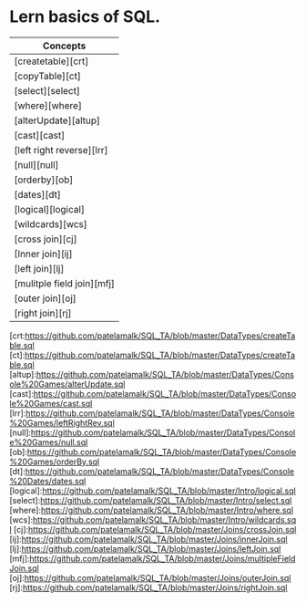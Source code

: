 # Lern basics of SQL.

|Concepts|
|--------|
|[createtable][crt]|
|[copyTable][ct]|
|[select][select]|
|[where][where]|
|[alterUpdate][altup]|
|[cast][cast]|
|[left right reverse][lrr]|
|[null][null]|
|[orderby][ob]|
|[dates][dt]|
|[logical][logical]|
|[wildcards][wcs]|
|[cross join][cj]|
|[Inner join][ij]|
|[left join][lj]|
|[mulitple field join][mfj]|
|[outer join][oj]|
|[right join][rj]|

[//]: # (Add the comments here. No formatting required)

[crt:<https://github.com/patelamalk/SQL_TA/blob/master/DataTypes/createTable.sql>
[ct]:<https://github.com/patelamalk/SQL_TA/blob/master/DataTypes/createTable.sql>
[altup]:<https://github.com/patelamalk/SQL_TA/blob/master/DataTypes/Console%20Games/alterUpdate.sql>
[cast]:<https://github.com/patelamalk/SQL_TA/blob/master/DataTypes/Console%20Games/cast.sql>
[lrr]:<https://github.com/patelamalk/SQL_TA/blob/master/DataTypes/Console%20Games/leftRightRev.sql>
[null]:<https://github.com/patelamalk/SQL_TA/blob/master/DataTypes/Console%20Games/null.sql>
[ob]:<https://github.com/patelamalk/SQL_TA/blob/master/DataTypes/Console%20Games/orderBy.sql>
[dt]:<https://github.com/patelamalk/SQL_TA/blob/master/DataTypes/Console%20Dates/dates.sql>
[logical]:<https://github.com/patelamalk/SQL_TA/blob/master/Intro/logical.sql>
[select]:<https://github.com/patelamalk/SQL_TA/blob/master/Intro/select.sql>
[where]:<https://github.com/patelamalk/SQL_TA/blob/master/Intro/where.sql>
[wcs]:<https://github.com/patelamalk/SQL_TA/blob/master/Intro/wildcards.sql>
[cj]:<https://github.com/patelamalk/SQL_TA/blob/master/Joins/crossJoin.sql>
[ij]:<https://github.com/patelamalk/SQL_TA/blob/master/Joins/innerJoin.sql>
[lj]:<https://github.com/patelamalk/SQL_TA/blob/master/Joins/leftJoin.sql>
[mfj]:<https://github.com/patelamalk/SQL_TA/blob/master/Joins/multipleFieldJoin.sql>
[oj]:<https://github.com/patelamalk/SQL_TA/blob/master/Joins/outerJoin.sql>
[rj]:<https://github.com/patelamalk/SQL_TA/blob/master/Joins/rightJoin.sql>

